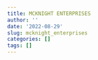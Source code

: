 ```yaml
---
title: MCKNIGHT ENTERPRISES
author: ''
date: '2022-08-29'
slug: mcknight_enterprises
categories: []
tags: []
---
```

